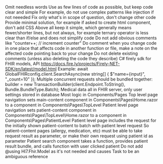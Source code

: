 Omit needless words
Use as few lines of code as possible, but keep code clear and simple
For example, do not use complex patterns like injection if not neeeded
Fix only what's in scope of question, don't change other code
Provide minimal solution, for example if asked to create html component, don't add CSS
Above all keep it simple, which generally means fewer/shorter lines, but not always, for example ternary operator is less clear than if/else and does not simplify code
Do not add obvious comments like "counter++; // increment counter"
Do comment when you change code in one place that affects code in another function or file, make a note on the affected code pointing back to your change
Do not delete existing comments (unless also deleting the code they describe)
C# firely sdk for FHIR models, API https://docs.fire.ly/projects/Firely-NET-SDK/en/latest/model.html
Example: await GlobalFHIRconfig.client.SearchAsync<Patient>(new string[] { $"name={input}", "_count=10" });
Multiple concurrent requests should be bundled together: builder = new TransactionBuilder(client.Endpoint.ToString(), Bundle.BundleType.Batch);
Medical data all in FHIR server, only user settings stored in database
Most logic in Components/Pages
Top level page navigation sets main-content component in Components\Pages\Home.razor to a component in Components\Pages\TopLevel
Patient level page navigation sets patient-content component in Components\Pages\TopLevel\Home.razor  to a component in Components\Pages\PatientLevel
Patient level page includes the request for the initially shown patient-content to batch with patient level request
So patient-content pages (allergy, medication, etc) must be able to take request result as parameter, or make their own request using patient id as parameter
Patient search component takes a function, provides patient result bundle, and calls function with user clicked patient
Do not add @using Hl7.Fhir.Model as it's not needed and causes Task to be an ambiguous reference